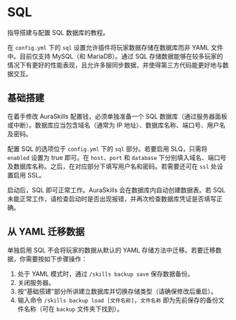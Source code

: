 # SQL

指导搭建与配置 SQL 数据库的教程。

在 `config.yml` 下的 `sql` 设置允许插件将玩家数据存储在数据库而非 YAML 文件中。目前仅支持 MySQL（和 MariaDB）。通过 SQL 存储数据能够在较多玩家的情况下有更好的性能表现，且允许多服同步数据，并使得第三方代码能更好地与数据交互。

## 基础搭建

在着手修改 AuraSkills 配置钱，必须单独准备一个 SQL 数据库（通过服务器面板或中断）。数据库应当包含域名（通常为 IP 地址）、数据库名称、端口号、用户名及密码。

配置 SQL 的选项位于 `config.yml` 下的 `sql` 部分。若要启用 SLQ，只需将 `enabled` 设置为 true 即可。在 `host`、`port` 和 `database` 下分别填入域名、端口号及数据库名称。之后，在对应部分下填写用户名和密码。若需要还可在 `ssl` 处设置启用 SSL。

启动后，SQL 即可正常工作。AuraSkills 会在数据库内自动创建数据表。若 SQL 未能正常工作，请检查启动时是否出现报错，并再次检查数据库凭证是否填写正确。

## 从 YAML 迁移数据

单独启用 SQL 不会将玩家的数据从默认的 YAML 存储方法中迁移。若要迁移数据，你需要按如下步骤操作：

1. 处于 YAML 模式时，通过 `/skills backup save` 保存数据备份。
2. 关闭服务器。
3. 按“基础搭建”部分所讲建立数据库并切换存储类型（请确保修改后重启）。
4. 输入命令 `/skills backup load [文件名称]`，`文件名称` 即为先前保存的备份文件名称（可在 `backup` 文件夹下找到）。